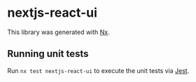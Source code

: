 # nextjs-react-ui

This library was generated with [Nx](https://nx.dev).

## Running unit tests

Run `nx test nextjs-react-ui` to execute the unit tests via [Jest](https://jestjs.io).
